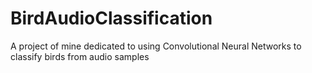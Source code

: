 # BirdAudioClassification
A project of mine dedicated to using Convolutional Neural Networks to classify birds from audio samples
